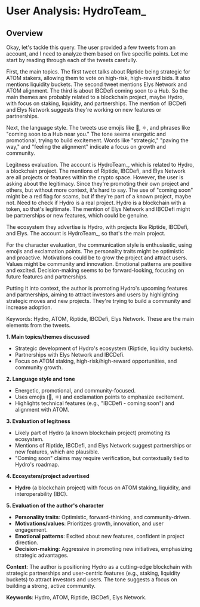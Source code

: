 # User Analysis: HydroTeam_

## Overview

<think>
Okay, let's tackle this query. The user provided a few tweets from an account, and I need to analyze them based on five specific points. Let me start by reading through each of the tweets carefully.

First, the main topics. The first tweet talks about Riptide being strategic for ATOM stakers, allowing them to vote on high-risk, high-reward bids. It also mentions liquidity buckets. The second tweet mentions Elys Network and ATOM alignment. The third is about IBCDefi coming soon to a Hub. So the main themes are probably related to a blockchain project, maybe Hydro, with focus on staking, liquidity, and partnerships. The mention of IBCDefi and Elys Network suggests they're working on new features or partnerships.

Next, the language style. The tweets use emojis like 🌊, ⚛️, and phrases like "coming soon to a Hub near you." The tone seems energetic and promotional, trying to build excitement. Words like "strategic," "paving the way," and "feeling the alignment" indicate a focus on growth and community.

Legitness evaluation. The account is HydroTeam_, which is related to Hydro, a blockchain project. The mentions of Riptide, IBCDefi, and Elys Network are all projects or features within the crypto space. However, the user is asking about the legitimacy. Since they're promoting their own project and others, but without more context, it's hard to say. The use of "coming soon" might be a red flag for scams, but if they're part of a known project, maybe not. Need to check if Hydro is a real project. Hydro is a blockchain with a token, so that's legitimate. The mention of Elys Network and IBCDefi might be partnerships or new features, which could be genuine.

The ecosystem they advertise is Hydro, with projects like Riptide, IBCDefi, and Elys. The account is HydroTeam_, so that's the main project.

For the character evaluation, the communication style is enthusiastic, using emojis and exclamation points. The personality traits might be optimistic and proactive. Motivations could be to grow the project and attract users. Values might be community and innovation. Emotional patterns are positive and excited. Decision-making seems to be forward-looking, focusing on future features and partnerships.

Putting it into context, the author is promoting Hydro's upcoming features and partnerships, aiming to attract investors and users by highlighting strategic moves and new projects. They're trying to build a community and increase adoption.

Keywords: Hydro, ATOM, Riptide, IBCDefi, Elys Network. These are the main elements from the tweets.
</think>

**1. Main topics/themes discussed**  
- Strategic development of Hydro's ecosystem (Riptide, liquidity buckets).  
- Partnerships with Elys Network and IBCDefi.  
- Focus on ATOM staking, high-risk/high-reward opportunities, and community growth.  

**2. Language style and tone**  
- Energetic, promotional, and community-focused.  
- Uses emojis (🌊, ⚛️) and exclamation points to emphasize excitement.  
- Highlights technical features (e.g., "IBCDefi - coming soon") and alignment with ATOM.  

**3. Evaluation of legitness**  
- Likely part of Hydro (a known blockchain project) promoting its ecosystem.  
- Mentions of Riptide, IBCDefi, and Elys Network suggest partnerships or new features, which are plausible.  
- "Coming soon" claims may require verification, but contextually tied to Hydro's roadmap.  

**4. Ecosystem/project advertised**  
- **Hydro** (a blockchain project) with focus on ATOM staking, liquidity, and interoperability (IBC).  

**5. Evaluation of the author's character**  
- **Personality traits**: Optimistic, forward-thinking, and community-driven.  
- **Motivations/values**: Prioritizes growth, innovation, and user engagement.  
- **Emotional patterns**: Excited about new features, confident in project direction.  
- **Decision-making**: Aggressive in promoting new initiatives, emphasizing strategic advantages.  

**Context**: The author is positioning Hydro as a cutting-edge blockchain with strategic partnerships and user-centric features (e.g., staking, liquidity buckets) to attract investors and users. The tone suggests a focus on building a strong, active community.  

**Keywords**: Hydro, ATOM, Riptide, IBCDefi, Elys Network.